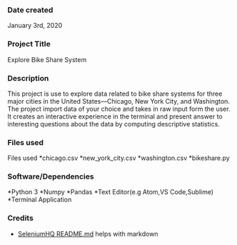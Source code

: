 ### Date created
January 3rd, 2020

### Project Title
Explore Bike Share System

### Description
This project is use to explore data related to bike share systems for three major cities in the United States—Chicago, New York City, and Washington. The project import data of your choice and takes in raw input form the user. It creates an interactive experience in the terminal and present answer to interesting questions about the data by computing descriptive statistics.

### Files used
Files used
*chicago.csv
*new_york_city.csv
*washington.csv
*bikeshare.py


### Software/Dependencies
*Python 3
*Numpy
*Pandas
*Text Editor(e.g Atom,VS Code,Sublime)
*Terminal Application


### Credits
* [SeleniumHQ README.md](https://github.com/SeleniumHQ/selenium/edit/master/README.md) helps with markdown
